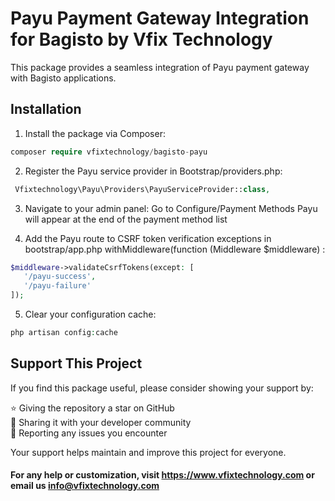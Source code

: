 # Payu Payment Gateway Integration for Bagisto by Vfix Technology

This package provides a seamless integration of Payu payment gateway with Bagisto applications.

## Installation

1. Install the package via Composer:

```php
composer require vfixtechnology/bagisto-payu
```

2. Register the Payu service provider in Bootstrap/providers.php:
 ```php
  Vfixtechnology\Payu\Providers\PayuServiceProvider::class,
 ```

3. Navigate to your admin panel:
Go to Configure/Payment Methods
Payu will appear at the end of the payment method list

4. Add the Payu route to CSRF token verification exceptions in bootstrap/app.php withMiddleware(function (Middleware $middleware) :
 ```php
$middleware->validateCsrfTokens(except: [
    '/payu-success',
    '/payu-failure'
]);
 ```

5. Clear your configuration cache:
```php
php artisan config:cache
```

## Support This Project

If you find this package useful, please consider showing your support by:

⭐ Giving the repository a star on GitHub  
📣 Sharing it with your developer community  
🐛 Reporting any issues you encounter  

Your support helps maintain and improve this project for everyone.

#### For any help or customization, visit https://www.vfixtechnology.com or email us info@vfixtechnology.com
